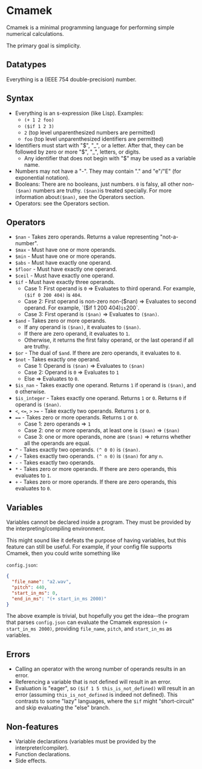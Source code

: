 # Cmamek

Cmamek is a minimal programming language for performing simple numerical calculations.

The primary goal is simplicity.

## Datatypes

Everything is a (IEEE 754 double-precision) number.

## Syntax

- Everything is an s-expression (like Lisp). Examples:
  - `(+ 1 2 foo)`
  - `($if 1 2 3)`
  - `2` (top level unparenthesized numbers are permitted)
  - `foo` (top level unparenthesized identifiers are permitted)
- Identifiers must start with "\$", "\_", or a letter. After that, they can be followed by zero or more "\$", "\_", letters, or digits.
  - Any identifier that does not begin with "\$" may be used as a variable name.
- Numbers may not have a "-". They may contain "." and "e"/"E" (for exponential notation).
- Booleans: There are no booleans, just numbers. `0` is falsy, all other non-`($nan)` numbers are truthy. `($nan)`is treated specially. For more information about`($nan)`, see the Operators section.
- Operators: see the Operators section.

## Operators

- `$nan` - Takes zero operands. Returns a value representing "not-a-number".
- `$max` - Must have one or more operands.
- `$min` - Must have one or more operands.
- `$abs` - Must have exactly one operand.
- `$floor` - Must have exactly one operand.
- `$ceil` - Must have exactly one operand.
- `$if` - Must have exactly three operands.
  - Case 1: First operand is `0` => Evaluates to third operand. For example, `($if 0 200 404)` is `404`.
  - Case 2: First operand is non-zero non-($nan) => Evaluates to second operand. For example, `($if 1 200 404)`is`200`.
  - Case 3: First operand is `($nan)` => Evaluates to `($nan)`.
- `$and` - Takes zero or more operands.
  - If any operand is `($nan)`, it evaluates to `($nan)`.
  - If there are zero operand, it evaluates to `1`.
  - Otherwise, it returns the first falsy operand, or the last operand if all are truthy.
- `$or` - The dual of `$and`. If there are zero operands, it evaluates to `0`.
- `$not` - Takes exactly one operand.
  - Case 1: Operand is `($nan)` => Evaluates to `($nan)`
  - Case 2: Operand is `0` => Evaluates to `1`
  - Else => Evaluates to `0`.
- `$is_nan` - Takes exactly one operand. Returns `1` if operand is `($nan)`, and `0` otherwise.
- `$is_integer` - Takes exactly one operand. Returns `1` or `0`. Returns `0` if operand is `($nan)`.
- `<`, `<=`, `>` `>=` - Take exactly two operands. Returns `1` or `0`.
- `==` - Takes zero or more operands. Returns `1` or `0`.
  - Case 1: zero operands => `1`
  - Case 2: one or more operands, at least one is `($nan)` => `($nan)`
  - Case 3: one or more operands, none are `($nan)` => returns whether all the operands are equal.
- `^` - Takes exactly two operands. `(^ 0 0)` is `($nan)`.
- `/` - Takes exactly two operands. `(^ n 0)` is `($nan)` for any `n`.
- `-` - Takes exactly two operands.
- `*` - Takes zero or more operands. If there are zero operands, this evaluates to `1`.
- `+` - Takes zero or more operands. If there are zero operands, this evaluates to `0`.

## Variables

Variables cannot be declared inside a program.
They must be provided by the interpreting/compiling environment.

This might sound like it defeats the purpose of having variables, but
this feature can still be useful.
For example, if your config file supports Cmamek, then you could write
something like

`config.json`:

```json
{
  "file_name": "a2.wav",
  "pitch": 440,
  "start_in_ms": 0,
  "end_in_ms": "(+ start_in_ms 2000)"
}
```

The above example is trivial, but hopefully you get the idea--the program
that parses `config.json` can evaluate the Cmamek expression `(+ start_in_ms 2000)`, providing `file_name`, `pitch`, and `start_in_ms` as variables.

## Errors

- Calling an operator with the wrong number of operands results in an error.
- Referencing a variable that is not defined will result in an error.
- Evaluation is "eager", so `($if 1 5 this_is_not_defined)` will result in an error (assuming `this_is_not_defined` is indeed not defined). This contrasts to some "lazy" languages, where the `$if` might "short-circuit" and skip evaluating the "else" branch.

## Non-features

- Variable declarations (variables must be provided by the interpreter/compiler).
- Function declarations.
- Side effects.

